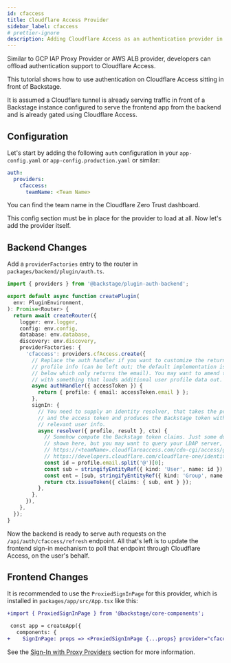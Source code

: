 ```yaml
---
id: cfaccess
title: Cloudflare Access Provider
sidebar_label: cfaccess
# prettier-ignore
description: Adding Cloudflare Access as an authentication provider in Backstage
---
```


Similar to GCP IAP Proxy Provider or AWS ALB provider, developers can offload authentication
support to Cloudflare Access.

This tutorial shows how to use authentication on Cloudflare Access sitting in
front of Backstage.

It is assumed a Cloudflare tunnel is already serving traffic in front of a
Backstage instance configured to serve the frontend app from the backend and is
already gated using Cloudflare Access.

## Configuration

Let's start by adding the following `auth` configuration in your
`app-config.yaml` or `app-config.production.yaml` or similar:

```yaml
auth:
  providers:
    cfaccess:
      teamName: <Team Name>
```

You can find the team name in the Cloudflare Zero Trust dashboard.

This config section must be in place for the provider to load at all. Now let's
add the provider itself.

## Backend Changes

Add a `providerFactories` entry to the router in
`packages/backend/plugin/auth.ts`.

```ts
import { providers } from '@backstage/plugin-auth-backend';

export default async function createPlugin(
  env: PluginEnvironment,
): Promise<Router> {
  return await createRouter({
    logger: env.logger,
    config: env.config,
    database: env.database,
    discovery: env.discovery,
    providerFactories: {
      'cfaccess': providers.cfAccess.create({
        // Replace the auth handler if you want to customize the returned user
        // profile info (can be left out; the default implementation is shown
        // below which only returns the email). You may want to amend this code
        // with something that loads additional user profile data out.
        async authHandler({ accessToken }) {
          return { profile: { email: accessToken.email } };
        },
        signIn: {
          // You need to supply an identity resolver, that takes the profile
          // and the access token and produces the Backstage token with the
          // relevant user info.
          async resolver({ profile, result }, ctx) {
            // Somehow compute the Backstage token claims. Just some dummy code
            // shown here, but you may want to query your LDAP server, or
            // https://<teamName>.cloudflareaccess.com/cdn-cgi/access/get-identity
            // https://developers.cloudflare.com/cloudflare-one/identity/users/validating-json/#groups-within-a-jwt
            const id = profile.email.split('@')[0];
            const sub = stringifyEntityRef({ kind: 'User', name: id });
            const ent = [sub, stringifyEntityRef({ kind: 'Group', name: 'team-name' });
            return ctx.issueToken({ claims: { sub, ent } });
          },
        },
      }),
    },
  });
}
```

Now the backend is ready to serve auth requests on the
`/api/auth/cfaccess/refresh` endpoint. All that's left is to update the
frontend sign-in mechanism to poll that endpoint through Cloudflare Access, on
the user's behalf.

## Frontend Changes

It is recommended to use the `ProxiedSignInPage` for this provider, which is
installed in `packages/app/src/App.tsx` like this:

```diff
+import { ProxiedSignInPage } from '@backstage/core-components';

 const app = createApp({
   components: {
+    SignInPage: props => <ProxiedSignInPage {...props} provider="cfaccess" />,
```

See the [Sign-In with Proxy Providers](../index.md#sign-in-with-proxy-providers) section for more information.
